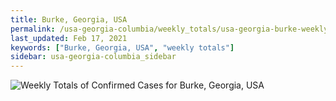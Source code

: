 ```yaml
---
title: Burke, Georgia, USA
permalink: /usa-georgia-columbia/weekly_totals/usa-georgia-burke-weekly_totals.html
last_updated: Feb 17, 2021
keywords: ["Burke, Georgia, USA", "weekly totals"]
sidebar: usa-georgia-columbia_sidebar
---
```


![Weekly Totals of Confirmed Cases for Burke, Georgia, USA](/covid_tracker/images/graphs/usa-georgia-burke-weekly_totals_graph.png)
